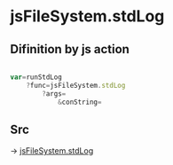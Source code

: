 # jsFileSystem.stdLog

## Difinition by js action

```js.js

var=runStdLog
	?func=jsFileSystem.stdLog
		?args=
			&conString=
```

## Src

-> [jsFileSystem.stdLog](https://github.com/puutaro/CommandClick/blob/master/app/src/main/java/com/puutaro/commandclick/fragment_lib/terminal_fragment/js_interface/file/JsFileSystem.kt#L147)


